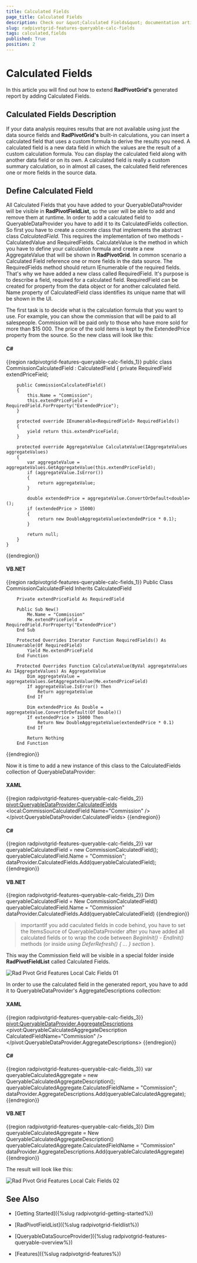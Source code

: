 ```yaml
---
title: Calculated Fields
page_title: Calculated Fields
description: Check our &quot;Calculated Fields&quot; documentation article for the RadPivotGrid WPF control.
slug: radpivotgrid-features-queryable-calc-fields
tags: calculated,fields
published: True
position: 2
---
```


# Calculated Fields

In this article you will find out how to extend __RadPivotGrid's__ generated report by adding Calculated Fields.      

## Calculated Fields Description

If your data analysis requires results that are not available using just the data source fields and __RadPivotGrid's__ built-in calculations, you can insert a calculated field that uses a custom formula to derive the results you need. A calculated field is a new data field in which the values are the result of a custom calculation formula. You can display the calculated field along with another data field or on its own. A calculated field is really a custom summary calculation, so in almost all cases, the calculated field references one or more fields in the source data.        

## Define Calculated Field

All Calculated Fields that you have added to your QueryableDataProvider will be visible in __RadPivotFieldList__, so the user will be able to add and remove them at runtime. In order to add a calculated field to QueryableDataProvider you have to add it to its CalculatedFields collection. So first you have to create a concrete class that implements the abstract class *CalculatedField*. This requires the implementation of two methods - CalculatedValue and RequiredFields. CalculateValue is the method in which you have to define your calculation formula and create a new AggregateValue that will be shown in __RadPivotGrid__. In common scenario a Calculated Field reference one or more fields in the data source. The RequiredFields method should return IEnumerable of the required fields. That's why we have added a new class called RequiredField. It's purpose is to describe a field, required for a calculated field. RequiredField can be created for property from the data object or for another calculated field. Name property of CalculatedField class identifies its unique name that will be shown in the UI.       

The first task is to decide what is the calculation formula that you want to use. For example, you can show the commission that will be paid to all salespeople. Commission will be paid only to those who have more sold for more than $15 000. The price of the sold items is kept by the ExtendedPrice property from the source. So the new class will look like this:        

#### __C#__

{{region radpivotgrid-features-queryable-calc-fields_1}}
	public class CommissionCalculatedField : CalculatedField
	{
	    private RequiredField extendPriceField;
	
	    public CommissionCalculatedField()
	    {
	        this.Name = "Commission";
	        this.extendPriceField = RequiredField.ForProperty("ExtendedPrice");
	    }
	
	    protected override IEnumerable<RequiredField> RequiredFields()
	    {
	        yield return this.extendPriceField;
	    }
	
	    protected override AggregateValue CalculateValue(IAggregateValues aggregateValues)
	    {
	        var aggregateValue = aggregateValues.GetAggregateValue(this.extendPriceField);
	        if (aggregateValue.IsError())
	        {
	            return aggregateValue;
	        }
	
	        double extendedPrice = aggregateValue.ConvertOrDefault<double>();
	        if (extendedPrice > 15000)
	        {
	            return new DoubleAggregateValue(extendedPrice * 0.1);
	        }
	
	        return null;
	    }
	}
{{endregion}}

#### __VB.NET__

{{region radpivotgrid-features-queryable-calc-fields_1}}
	Public Class CommissionCalculatedField
	    Inherits CalculatedField
	
	    Private extendPriceField As RequiredField
	
	    Public Sub New()
	        Me.Name = "Commission"
	        Me.extendPriceField = RequiredField.ForProperty("ExtendedPrice")
	    End Sub
	
	    Protected Overrides Iterator Function RequiredFields() As IEnumerable(Of RequiredField)
	        Yield Me.extendPriceField
	    End Function
	
	    Protected Overrides Function CalculateValue(ByVal aggregateValues As IAggregateValues) As AggregateValue
	        Dim aggregateValue = aggregateValues.GetAggregateValue(Me.extendPriceField)
	        If aggregateValue.IsError() Then
	            Return aggregateValue
	        End If
	
	        Dim extendedPrice As Double = aggregateValue.ConvertOrDefault(Of Double)()
	        If extendedPrice > 15000 Then
	            Return New DoubleAggregateValue(extendedPrice * 0.1)
	        End If
	
	        Return Nothing
	    End Function	
{{endregion}}

Now it is time to add a new instance of this class to the CalculatedFields collection of QueryableDataProvider:        

#### __XAML__

{{region radpivotgrid-features-queryable-calc-fields_2}}
	<pivot:QueryableDataProvider.CalculatedFields>
	    <local:CommissionCalculatedField Name="Commission" />
	</pivot:QueryableDataProvider.CalculatedFields>
{{endregion}}

#### __C#__

{{region radpivotgrid-features-queryable-calc-fields_2}}
	var queryableCalculatedField = new CommissionCalculatedField();
	queryableCalculatedField.Name = "Commission";
	dataProvider.CalculatedFields.Add(queryableCalculatedField);
{{endregion}}

#### __VB.NET__

{{region radpivotgrid-features-queryable-calc-fields_2}}
	Dim queryableCalculatedField = New CommissionCalculatedField()
	queryableCalculatedField.Name = "Commission"
	dataProvider.CalculatedFields.Add(queryableCalculatedField)
{{endregion}}

>importantIf you add caculated fields in code behind, you have to set the ItemsSource of QueryableDataProvider after you have added all calculated fields or to wrap the code between *BeginInit() - EndInit()* methods (or inside *using DeferRefresh() { ... } section* ).          

This way the Commission field will be visible in a special folder inside __RadPivotFieldList__ called Calculated Fields.

![Rad Pivot Grid Features Local Calc Fields 01](images/RadPivotGrid_Features_Local_Calc_Fields_01.png)

In order to use the calculated field in the generated report, you have to add it to QueryableDataProvider's AggregateDescriptions collection:        

#### __XAML__

{{region radpivotgrid-features-queryable-calc-fields_3}}
	<pivot:QueryableDataProvider.AggregateDescriptions>
	    <pivot:QueryableCalculatedAggregateDescription CalculatedFieldName="Commission" />
	</pivot:QueryableDataProvider.AggregateDescriptions>
{{endregion}}

#### __C#__

{{region radpivotgrid-features-queryable-calc-fields_3}}
	var queryableCalculatedAggregate = new QueryableCalculatedAggregateDescription();
	queryableCalculatedAggregate.CalculatedFieldName = "Commission";
	dataProvider.AggregateDescriptions.Add(queryableCalculatedAggregate);
{{endregion}}

#### __VB.NET__

{{region radpivotgrid-features-queryable-calc-fields_3}}
	Dim queryableCalculatedAggregate = New QueryableCalculatedAggregateDescription()
	queryableCalculatedAggregate.CalculatedFieldName = "Commission"
	dataProvider.AggregateDescriptions.Add(queryableCalculatedAggregate)
{{endregion}}

The result will look like this:

![Rad Pivot Grid Features Local Calc Fields 02](images/RadPivotGrid_Features_Local_Calc_Fields_02.png)

## See Also

 * [Getting Started]({%slug radpivotgrid-getting-started%})

 * [RadPivotFieldList]({%slug radpivotgrid-fieldlist%})

 * [QueryableDataSourceProvider]({%slug radpivotgrid-features-queryable-overview%})

 * [Features]({%slug radpivotgrid-features%})
